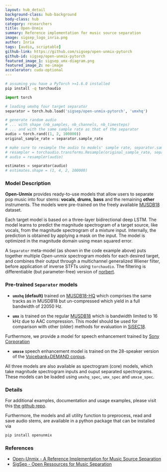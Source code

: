 ```yaml
---
layout: hub_detail
background-class: hub-background
body-class: hub
category: researchers
title: Open-Unmix
summary: Reference implementation for music source separation
image: sigsep_logo_inria.png
author: Inria
tags: [audio, scriptable]
github-link: https://github.com/sigsep/open-unmix-pytorch
github-id: sigsep/open-unmix-pytorch
featured_image_1: sigsep_umx-diagram.png
featured_image_2: no-image
accelerator: cuda-optional
---
```



```bash
# assuming you have a PyTorch >=1.6.0 installed
pip install -q torchaudio
```

```python
import torch

# loading umxhq four target separator
separator = torch.hub.load('sigsep/open-unmix-pytorch', 'umxhq')

# generate random audio
# ... with shape (nb_samples, nb_channels, nb_timesteps)
# ... and with the same sample rate as that of the separator
audio = torch.rand((1, 2, 100000))
original_sample_rate = separator.sample_rate

# make sure to resample the audio to models' sample rate, separator.sample_rate, if the two are different
# resampler = torchaudio.transforms.Resample(original_sample_rate, separator.sample_rate)
# audio = resampler(audio)

estimates = separator(audio)
# estimates.shape = (1, 4, 2, 100000)
```

### Model Description

__Open-Unmix__ provides ready-to-use models that allow users to separate pop music into four stems: __vocals__, __drums__, __bass__ and the remaining __other__ instruments. The models were pre-trained on the freely available [MUSDB18](https://sigsep.github.io/datasets/musdb.html) dataset.

Each target model is based on a three-layer bidirectional deep LSTM. The model learns to predict the magnitude spectrogram of a target source, like vocals, from the magnitude spectrogram of a mixture input. Internally, the prediction is obtained by applying a mask on the input. The model is optimized in the magnitude domain using mean squared error.

A `Separator` meta-model (as shown in the code example above) puts together multiple _Open-unmix_ spectrogram models for each desired target, and combines their output through a multichannel generalized Wiener filter, before application of inverse STFTs using `torchaudio`.
The filtering is differentiable (but parameter-free) version of [norbert](https://github.com/sigsep/norbert).

### Pre-trained `Separator` models

* __`umxhq` (default)__  trained on [MUSDB18-HQ](https://sigsep.github.io/datasets/musdb.html#uncompressed-wav) which comprises the same tracks as in MUSDB18 but un-compressed which yield in a full bandwidth of 22050 Hz.

* __`umx`__ is trained on the regular [MUSDB18](https://sigsep.github.io/datasets/musdb.html#compressed-stems) which is bandwidth limited to 16 kHz due to AAC compression. This model should be used for comparison with other (older) methods for evaluation in [SiSEC18](sisec18.unmix.app).

Furthermore, we provide a model for speech enhancement trained by [Sony Corporation](link)

* __`umxse`__ speech enhancement model is trained on the 28-speaker version of the [Voicebank+DEMAND corpus](https://datashare.is.ed.ac.uk/handle/10283/1942?show=full).

All three models are also available as spectrogram (core) models, which take magnitude spectrogram inputs and ouput separated spectrograms.
These models can be loaded using `umxhq_spec`, `umx_spec` and `umxse_spec`.

### Details

For additional examples, documentation and usage examples,  please visit this [the github repo](https://github.com/sigsep/open-unmix-pytorch).

Furthermore, the models and all utility function to preprocess, read and save audio stems, are available in a python package that can be installed via 

```bash
pip install openunmix
```

### References

- [Open-Unmix - A Reference Implementation for Music Source Separation](https://doi.org/10.21105/joss.01667)
- [SigSep - Open Ressources for Music Separation](https://sigsep.github.io/)
